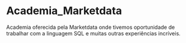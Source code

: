 # Academia_Marketdata
 Academia oferecida pela Marketdata onde tivemos oportunidade de trabalhar com a linguagem SQL e muitas outras experiências incríveis.
